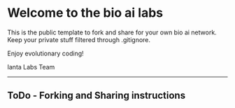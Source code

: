 # Welcome to the bio ai labs

This is the public template to fork and share for your own bio ai network.
Keep your private stuff filtered through .gitignore.

Enjoy evolutionary coding!

Ianta Labs Team

-------

## ToDo - Forking and Sharing instructions
